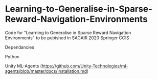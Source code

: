 # Learning-to-Generalise-in-Sparse-Reward-Navigation-Environments
Code for "Learning to Generalise in Sparse Reward Navigation Environments" to be pubished in SACAIR 2020 Springer CCIS

Dependancies

Python

Unity ML-Agents (https://github.com/Unity-Technologies/ml-agents/blob/master/docs/Installation.md)

